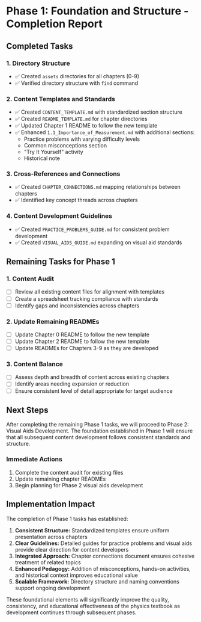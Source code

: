 # Phase 1: Foundation and Structure - Completion Report

## Completed Tasks

### 1. Directory Structure
- ✅ Created `assets` directories for all chapters (0-9)
- ✅ Verified directory structure with `find` command

### 2. Content Templates and Standards
- ✅ Created `CONTENT_TEMPLATE.md` with standardized section structure
- ✅ Created `README_TEMPLATE.md` for chapter directories
- ✅ Updated Chapter 1 README to follow the new template
- ✅ Enhanced `1.1_Importance_of_Measurement.md` with additional sections:
  - Practice problems with varying difficulty levels
  - Common misconceptions section
  - "Try It Yourself" activity
  - Historical note

### 3. Cross-References and Connections
- ✅ Created `CHAPTER_CONNECTIONS.md` mapping relationships between chapters
- ✅ Identified key concept threads across chapters

### 4. Content Development Guidelines
- ✅ Created `PRACTICE_PROBLEMS_GUIDE.md` for consistent problem development
- ✅ Created `VISUAL_AIDS_GUIDE.md` expanding on visual aid standards

## Remaining Tasks for Phase 1

### 1. Content Audit
- [ ] Review all existing content files for alignment with templates
- [ ] Create a spreadsheet tracking compliance with standards
- [ ] Identify gaps and inconsistencies across chapters

### 2. Update Remaining READMEs
- [ ] Update Chapter 0 README to follow the new template
- [ ] Update Chapter 2 README to follow the new template
- [ ] Update READMEs for Chapters 3-9 as they are developed

### 3. Content Balance
- [ ] Assess depth and breadth of content across existing chapters
- [ ] Identify areas needing expansion or reduction
- [ ] Ensure consistent level of detail appropriate for target audience

## Next Steps

After completing the remaining Phase 1 tasks, we will proceed to Phase 2: Visual Aids Development. The foundation established in Phase 1 will ensure that all subsequent content development follows consistent standards and structure.

### Immediate Actions
1. Complete the content audit for existing files
2. Update remaining chapter READMEs
3. Begin planning for Phase 2 visual aids development

## Implementation Impact

The completion of Phase 1 tasks has established:

1. **Consistent Structure:** Standardized templates ensure uniform presentation across chapters
2. **Clear Guidelines:** Detailed guides for practice problems and visual aids provide clear direction for content developers
3. **Integrated Approach:** Chapter connections document ensures cohesive treatment of related topics
4. **Enhanced Pedagogy:** Addition of misconceptions, hands-on activities, and historical context improves educational value
5. **Scalable Framework:** Directory structure and naming conventions support ongoing development

These foundational elements will significantly improve the quality, consistency, and educational effectiveness of the physics textbook as development continues through subsequent phases.